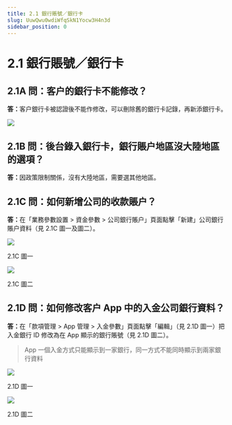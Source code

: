 ```yaml
---
title: 2.1 銀行賬號／銀行卡
slug: UuwQwu0wdiWfqSkN1Yocw3H4n3d
sidebar_position: 0
---
```



# 2.1 銀行賬號／銀行卡

## 2.1A 問：客户的銀行卡不能修改？

<b>答：</b>客户銀行卡被認證後不能作修改，可以刪除舊的銀行卡記錄，再新添銀行卡。

<img src="/assets/C43Kbc3P6oEy34xUrhEcorxwnXe.png" src-width="2498" src-height="1060" align="center"/>

## 2.1B 問：後台錄入銀行卡，銀行賬户地區沒大陸地區的選項？

<b>答：</b>因政策限制關係，沒有大陸地區，需要選其他地區。

## 2.1C 問：如何新增公司的收款賬户？

<b>答：</b>在「業務參數設置 &gt; 資金參數 &gt; 公司銀行賬户」頁面點擊「新建」公司銀行賬户資料（見 2.1C 圖一及圖二）。

<img src="/assets/GHjHbWfbRompGoxi1VNc9NpEnGe.png" src-width="2392" src-height="1370" align="center"/>

2.1C 圖一

<img src="/assets/VfvRbt4FBonc9hxdR4XcuAfknAc.png" src-width="2086" src-height="1608" align="center"/>

2.1C 圖二


## 2.1D 問：如何修改客户 App 中的入金公司銀行資料？

<b>答：</b>在「款項管理 &gt; App 管理 &gt; 入金參數」頁面點擊「編輯」（見 2.1D 圖一）把入金銀行 ID 修改為在 App 顯示的銀行賬號（見 2.1D 圖二）。

> App 一個入金方式只能顯示到一家銀行，同一方式不能同時顯示到兩家銀行資料

<img src="/assets/Vc2QbPGc7oknlaxnRYgcacyVnkb.png" src-width="2510" src-height="884" align="center"/>

2.1D 圖一

<img src="/assets/ODMMbjxDOo4bgXxkT1uc7tCfnkf.png" src-width="1914" src-height="1384" align="center"/>

2.1D 圖二

